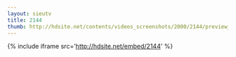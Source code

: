 ```yaml
---
layout: sieutv
title: 2144
thumb: http://hdsite.net/contents/videos_screenshots/2000/2144/preview_360p.mp4.jpg
---
```

{% include iframe src='http://hdsite.net/embed/2144' %}
 
